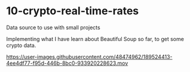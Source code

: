 # 10-crypto-real-time-rates

Data source to use with small projects

Implementing what I have learn about Beautiful Soup so far, to get some crypto data.



https://user-images.githubusercontent.com/48474962/189524413-4ee4df77-f95d-446b-8bc0-933920228623.mov

